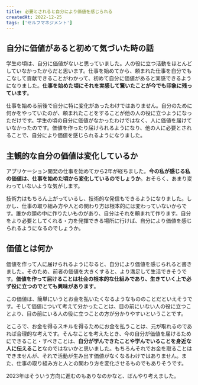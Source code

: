 ```yaml
---
title: 必要とされると自分により価値を感じられる
createdAt: 2022-12-25
tags: ['セルフマネジメント']
---
```


## 自分に価値があると初めて気づいた時の話

学生の頃は、自分に価値がないと思っていました。人の役に立つ活動をほとんどしていなかったからだと思います。仕事を始めてから、頼まれた仕事を自分でもこなして貢献できることがわかって、初めて自分に価値があると実感できるようになりました。**仕事を始めた頃にそれを実感して驚いたことが今でも印象に残っています**。

仕事を始める前後で自分に特に変化があったわけではありません。自分のために何かをやっていたのが、頼まれたことをすることが他の人の役に立つようになっただけです。学生の頃の自分に価値がなかったわけではなく、人に価値を届けていなかったのです。価値を作ったり届けられるようになり、他の人に必要とされることで、自分により価値を感じられるようになりました。

## 主観的な自分の価値は変化しているか

アプリケーション開発の仕事を始めてから2年が経ちました。**今の私が感じる私の価値は、仕事を始めた頃から変化しているのでしょうか**。おそらく、あまり変わっていないような気がします。

技術力はもちろん上がっているし、技術的な発信もできるようになりました。しかし、仕事の取り組み方や人との関わり方は根本的には変わっていないからです。誰かの頭の中に作りたいものがあり、自分はそれを頼まれて作ります。自分をより必要としてくれる・力を発揮できる場所に行けば、自分により価値を感じられるようになるのでしょうか。

## 価値とは何か

価値を作って人に届けられるようになると、自分により価値を感じられると書きました。そのため、前者の価値を大きくすると、より満足して生活できそうです。**価値を作って届けることは社会の根本的な仕組みであり、生きていく上で必ず役に立つのでとても興味があります**。

この価値は、簡単にいうとお金を払いたくなるようなもののことだといえそうです。そして価値について考えて分かったことは、目の前にいない人の役に立つことより、目の前にいる人の役に立つことの方が分かりやすいということです。

ところで、お金を得るスキルを得るためにお金を払うことは、元が取れるのであれば合理的な考えです。そんなことを考えたとき、今の自分が価値を届けるためにできること・すべきことは、**自分が学んできたことや学んでいることを身近な人に伝えること**なのではないかと思いました。もちろんそれでお金を取ることはできませんが、それで活動が生み出す価値がなくなるわけではありません。また、仕事の取り組み方と人との関わり方を変化させるものでもありそうです。

2023年はそういう方向に進むのもありなのかなと、ぼんやり考えました。
